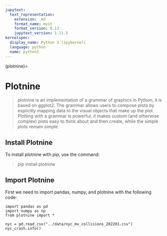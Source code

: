 ```yaml
---
jupytext:
  text_representation:
    extension: .md
    format_name: myst
    format_version: 0.13
    jupytext_version: 1.11.5
kernelspec:
  display_name: Python 3 (ipykernel)
  language: python
  name: python3
---
```


(plotnine)=

# Plotnine

> plotnine is an implementation of a grammar of graphics in Python, it is based on ggplot2. The grammar allows users to compose plots by explicitly mapping data to the visual objects that make up the plot. Plotting with a grammar is powerful, it makes custom (and otherwise complex) plots easy to think about and then create, while the simple plots remain simple.

## Install Plotnine

To install plotnine with pip, use the command: 
> pip install plotnine

## Import Plotnine
First we need to import pandas, numpy, and plotnine with the following code:
```{code-cell}
import pandas as pd
import numpy as np
from plotnine import *

nyc = pd.read_csv("../data/nyc_mv_collisions_202201.csv")
nyc_crash.info()
```